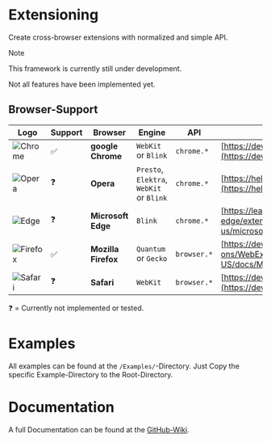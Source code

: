 # Extensioning
Create cross-browser extensions with normalized and simple API.

> [!NOTE]
> This framework is currently still under development.
> 
> Not all features have been implemented yet.

## Browser-Support
| Logo                               | Support | Browser             | Engine                                  | API         | Docs                                                                                                                                             |
|------------------------------------|---------|---------------------|-----------------------------------------|-------------|--------------------------------------------------------------------------------------------------------------------------------------------------|
| ![Chrome](https://raw.githubusercontent.com/wiki/Extensioning/Extensioning/Assets/Logos/Chrome.png) | ✅        | **google Chrome**   | `WebKit` or `Blink`                     | `chrome.*`  | [https://developer.chrome.com/docs/extensions/reference/api](https://developer.chrome.com/docs/extensions/reference/api)                         |
| ![Opera](https://raw.githubusercontent.com/wiki/Extensioning/Extensioning/Assets/Logos/Opera.png)   | ❓    | **Opera**           | `Presto`, `Elektra`, `WebKit` or `Blink` | `chrome.*`  | [https://help.opera.com/en/extensions/](https://help.opera.com/en/extensions/)                                                                   |
| ![Edge](https://raw.githubusercontent.com/wiki/Extensioning/Extensioning/Assets/Logos/Edge.png)     | ❓                                  | **Microsoft Edge**  | `Blink`                                 | `chrome.*`  | [https://learn.microsoft.com/en-us/microsoft-edge/extensions-chromium/](https://learn.microsoft.com/en-us/microsoft-edge/extensions-chromium/)   |
| ![Firefox](https://raw.githubusercontent.com/wiki/Extensioning/Extensioning/Assets/Logos/Firefox.png)                                   | ✅                                  | **Mozilla Firefox** | `Quantum` or `Gecko`                    | `browser.*` | [https://developer.mozilla.org/en-US/docs/Mozilla/Add-ons/WebExtensions](https://developer.mozilla.org/en-US/docs/Mozilla/Add-ons/WebExtensions) |
| ![Safari](https://raw.githubusercontent.com/wiki/Extensioning/Extensioning/Assets/Logos/Safari.png) | ❓                                  | **Safari**          | `WebKit`                                | `browser.*` | [https://developer.apple.com/safari/extensions/](https://developer.apple.com/safari/extensions/)                                                 |

❓ = Currently not implemented or tested.

# Examples
All examples can be found at the `/Examples/`-Directory. Just Copy the specific Example-Directory to the Root-Directory.

# Documentation
A full Documentation can be found at the [GitHub-Wiki](https://github.com/Extensioning/Extensioning/wiki).
